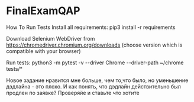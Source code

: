 # FinalExamQAP
How To Run Tests
Install all requirements:
pip3 install -r requirements

Download Selenium WebDriver from https://chromedriver.chromium.org/downloads (choose version which is compatible with your browser)

Run tests:
python3 -m pytest -v --driver Chrome --driver-path ~/chrome tests/*

Новое задание нравится мне больше, чем то,что было, но уменьшение дэдлайна - это плохо. И как понять, что дэдлайн действительно был продлен по заявке? Проверяйе и ставьте что хотите
